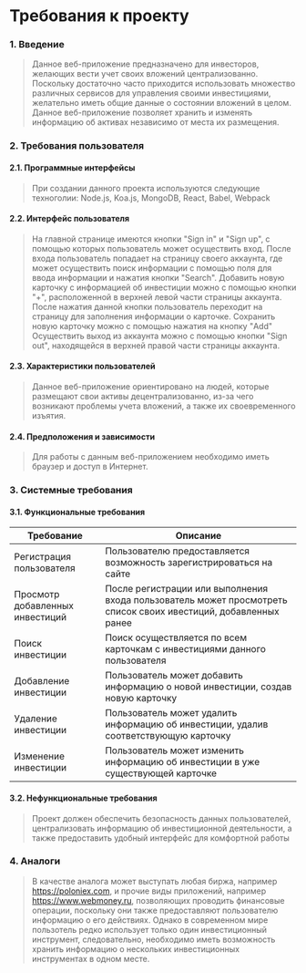 # Требования к проекту

### 1. Введение

> Данное веб-приложение предназначено для инвесторов, желающих вести учет своих вложений централизованно.
Поскольку достаточно часто приходится использовать множество различных сервисов для управления своими инвестициями,
желательно иметь общие данные о состоянии вложений в целом. Данное веб-приложение позволяет хранить и изменять информацию
об активах независимо от места их размещения.

### 2. Требования пользователя

#### 2.1. Программные интерфейсы

> При создании данного проекта используются следующие техноголии: Node.js, Koa.js, MongoDB, React, Babel, Webpack

#### 2.2. Интерфейс пользователя

>На главной странице имеются кнопки  "Sign in" и "Sign up", с помощью которых пользователь может осуществить вход.
После входа пользователь попадает на страницу своего аккаунта, где может осуществить поиск информации с помощью поля для ввода информации и нажатия кнопки "Search". 
Добавить новую карточку с информацией об инвестиции можно с помощью кнопки "+", расположенной в верхней левой части страницы аккаунта. После нажатия данной кнопки пользователь переходит на страницу для заполнения информации о карточке.
Сохранить новую карточку можно с помощью нажатия на кнопку "Add"
Осуществить выход из аккаунта можно с помощью кнопки "Sign out", находящейся в верхней правой части страницы аккаунта.

#### 2.3. Характеристики пользователей

> Данное веб-приложение ориентировано на людей, которые размещают свои активы децентрализованно, из-за чего
возникают проблемы учета вложений, а также их своевременного изъятия.

#### 2.4. Предположения и зависимости

> Для работы с данным веб-приложением необходимо иметь браузер и доступ в Интернет.

### 3. Системные требования

#### 3.1. Функциональные требования

Требование | Описание
--- | ---
Регистрация пользователя| Пользователю предоставляется возможность зарегистрироваться на сайте
Просмотр добавленных инвестиций | После регистрации или выполнения входа пользователь может просмотреть список своих ивестиций, добавленных ранее
Поиск инвестиции| Поиск осуществляется по всем карточкам с инвестициями данного пользователя 
Добавление инвестиции | Пользователь может добавить информацию о новой инвестиции, создав новую карточку
Удаление инвестиции| Пользователь может удалить информацию об инвестиции, удалив соответствующую карточку
Изменение инвестиции| Пользователь может изменить информацию об инвестиции в уже существующей карточке


#### 3.2. Нефункциональные требования

> Проект должен обеспечить безопасность данных пользователей, централизовать информацию об инвестиционной деятельности, а также предоставить удобный интерфейс для комфортной работы

### 4. Аналоги

> В качестве аналога может выступать любая биржа, например https://poloniex.com, и прочие виды приложений, например https://www.webmoney.ru, позволяющих проводить финансовые операции, поскольку они также предоставляют пользователю информацию о его действиях. Однако в современном мире пользотель редко использует только один инвестиционный инструмент, следовательно, необходимо иметь возможность хранить информацию о нескольких инвестиционных инструментах в одном месте. 

